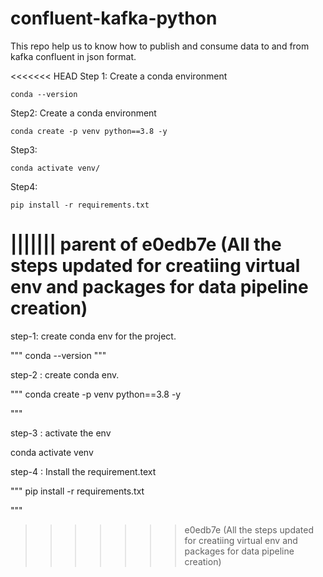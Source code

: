 # confluent-kafka-python


This repo help us to know how to publish and consume data to and from kafka confluent in json format.

<<<<<<< HEAD
Step 1: Create a conda environment
```
conda --version
```

Step2: Create  a conda environment
```
conda create -p venv python==3.8 -y
```

Step3:
```
conda activate venv/
```
Step4:
```
pip install -r requirements.txt
```

||||||| parent of e0edb7e (All the steps updated for creatiing virtual env and packages for data pipeline creation)
=======

step-1: create conda env for the project.

"""
conda --version
"""

step-2 : create conda env.

"""
conda create -p venv python==3.8 -y

"""

step-3 : activate the env

conda activate venv

step-4 : Install the requirement.text

"""
pip install -r requirements.txt

"""
>>>>>>> e0edb7e (All the steps updated for creatiing virtual env and packages for data pipeline creation)
